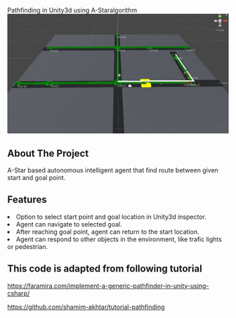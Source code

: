 Pathfinding in Unity3d using A-Staralgorithm
![Product Name Screen Shot][product-screenshot]

## About The Project
A-Star based autonomous intelligent agent that find route between given start and goal point.

## Features
<li>Option to select start point and goal location in Unity3d inspector.</li>
<li>Agent can navigate to selected goal.</li>
<li>After reaching goal point, agent can return to the start location.</li>
<li>Agent can respond to other objects in the environment, like trafic lights or pedestrian.</li>

## This code is adapted from following tutorial
https://faramira.com/implement-a-generic-pathfinder-in-unity-using-csharp/

https://github.com/shamim-akhtar/tutorial-pathfinding

[product-screenshot]: images/Screenshot.JPG